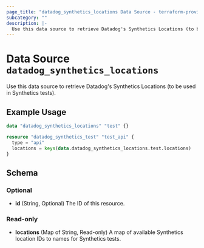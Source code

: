 ```yaml
---
page_title: "datadog_synthetics_locations Data Source - terraform-provider-datadog"
subcategory: ""
description: |-
  Use this data source to retrieve Datadog's Synthetics Locations (to be used in Synthetics tests).
---
```


# Data Source `datadog_synthetics_locations`

Use this data source to retrieve Datadog's Synthetics Locations (to be used in Synthetics tests).

## Example Usage

```terraform
data "datadog_synthetics_locations" "test" {}

resource "datadog_synthetics_test" "test_api" {
  type = "api"
  locations = keys(data.datadog_synthetics_locations.test.locations)
}
```

## Schema

### Optional

- **id** (String, Optional) The ID of this resource.

### Read-only

- **locations** (Map of String, Read-only) A map of available Synthetics location IDs to names for Synthetics tests.


